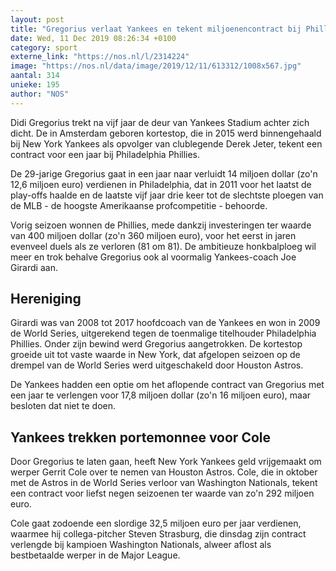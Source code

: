 ```yaml
---
layout: post
title: "Gregorius verlaat Yankees en tekent miljoenencontract bij Phillies"
date: Wed, 11 Dec 2019 08:26:34 +0100
category: sport
externe_link: "https://nos.nl/l/2314224"
image: "https://nos.nl/data/image/2019/12/11/613312/1008x567.jpg"
aantal: 314
unieke: 195
author: "NOS"
---
```


<p>Didi Gregorius trekt na vijf jaar de deur van Yankees Stadium achter zich dicht. De in Amsterdam geboren kortestop, die in 2015 werd binnengehaald bij New York Yankees als opvolger van clublegende Derek Jeter, tekent een contract voor een jaar bij Philadelphia Phillies.</p>
<p>De 29-jarige Gregorius gaat in een jaar naar verluidt 14 miljoen dollar (zo'n 12,6 miljoen euro) verdienen in Philadelphia, dat in 2011 voor het laatst de play-offs haalde en de laatste vijf jaar drie keer tot de slechtste ploegen van de MLB - de hoogste Amerikaanse profcompetitie - behoorde.</p>
<p>Vorig seizoen wonnen de Phillies, mede dankzij investeringen ter waarde van 400 miljoen dollar (zo'n 360 miljoen euro), voor het eerst in jaren evenveel duels als ze verloren (81 om 81). De ambitieuze honkbalploeg wil meer en trok behalve Gregorius ook al voormalig Yankees-coach Joe Girardi aan.</p>
<h2>Hereniging</h2>
<p>Girardi was van 2008 tot 2017 hoofdcoach van de Yankees en won in 2009 de World Series, uitgerekend tegen de toenmalige titelhouder Philadelphia Phillies. Onder zijn bewind werd Gregorius aangetrokken. De kortestop groeide uit tot vaste waarde in New York, dat afgelopen seizoen op de drempel van de World Series werd uitgeschakeld door Houston Astros.</p>
<p>De Yankees hadden een optie om het aflopende contract van Gregorius met een jaar te verlengen voor 17,8 miljoen dollar (zo'n 16 miljoen euro), maar besloten dat niet te doen.</p>
<h2>Yankees trekken portemonnee voor Cole</h2>
<p>Door Gregorius te laten gaan, heeft New York Yankees geld vrijgemaakt om werper Gerrit Cole over te nemen van Houston Astros. Cole, die in oktober met de Astros in de World Series verloor van Washington Nationals, tekent een contract voor liefst negen seizoenen ter waarde van zo'n 292 miljoen euro.</p>
<p>Cole gaat zodoende een slordige 32,5 miljoen euro per jaar verdienen, waarmee hij collega-pitcher Steven Strasburg, die dinsdag zijn contract verlengde bij kampioen Washington Nationals, alweer aflost als bestbetaalde werper in de Major League.</p>
